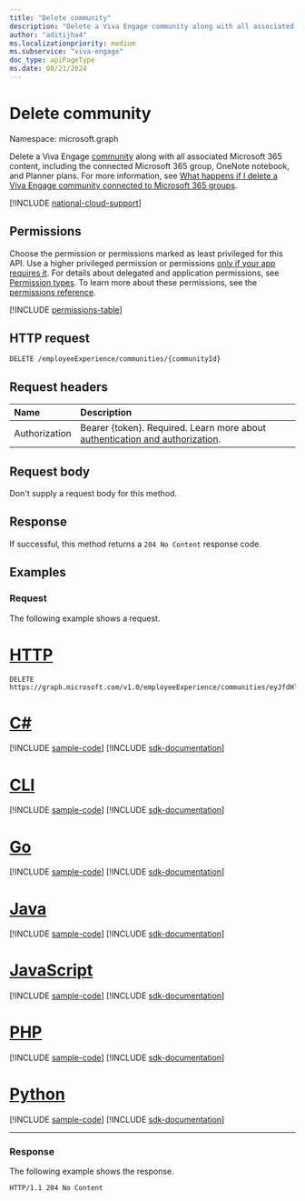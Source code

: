 ```yaml
---
title: "Delete community"
description: "Delete a Viva Engage community along with all associated Microsoft 365 content, including the connected Microsoft 365 group, OneNote notebook, and Planner plans."
author: "aditijha4"
ms.localizationpriority: medium
ms.subservice: "viva-engage"
doc_type: apiPageType
ms.date: 08/21/2024
---
```


# Delete community

Namespace: microsoft.graph

Delete a Viva Engage [community](../resources/community.md) along with all associated Microsoft 365 content, including the connected Microsoft 365 group, OneNote notebook, and Planner plans. For more information, see [What happens if I delete a Viva Engage community connected to Microsoft 365 groups](/viva/engage/engage-microsoft-365-groups#q-what-happens-if-i-delete-a-viva-engage-community-connected-to-microsoft-365-groups).

[!INCLUDE [national-cloud-support](../../includes/global-only.md)]

## Permissions

Choose the permission or permissions marked as least privileged for this API. Use a higher privileged permission or permissions [only if your app requires it](/graph/permissions-overview#best-practices-for-using-microsoft-graph-permissions). For details about delegated and application permissions, see [Permission types](/graph/permissions-overview#permission-types). To learn more about these permissions, see the [permissions reference](/graph/permissions-reference).

<!-- { "blockType": "permissions", "name": "community_delete" } -->
[!INCLUDE [permissions-table](../includes/permissions/community-delete-permissions.md)]

## HTTP request

<!-- {
  "blockType": "ignored"
}
-->
``` http
DELETE /employeeExperience/communities/{communityId}
```

## Request headers

|Name|Description|
|:---|:---|
|Authorization|Bearer {token}. Required. Learn more about [authentication and authorization](/graph/auth/auth-concepts).|

## Request body

Don't supply a request body for this method.

## Response

If successful, this method returns a `204 No Content` response code.

## Examples

### Request

The following example shows a request.

# [HTTP](#tab/http)
<!-- {
  "blockType": "request",
  "name": "delete_community",
  "sampleKeys": ["eyJfdHlwZSI6Ikdyb3VwIiwiaWQiOiI4MzIxMjc1In0"]
}
-->
``` http
DELETE https://graph.microsoft.com/v1.0/employeeExperience/communities/eyJfdHlwZSI6Ikdyb3VwIiwiaWQiOiI4MzIxMjc1In0
```

# [C#](#tab/csharp)
[!INCLUDE [sample-code](../includes/snippets/csharp/delete-community-csharp-snippets.md)]
[!INCLUDE [sdk-documentation](../includes/snippets/snippets-sdk-documentation-link.md)]

# [CLI](#tab/cli)
[!INCLUDE [sample-code](../includes/snippets/cli/delete-community-cli-snippets.md)]
[!INCLUDE [sdk-documentation](../includes/snippets/snippets-sdk-documentation-link.md)]

# [Go](#tab/go)
[!INCLUDE [sample-code](../includes/snippets/go/delete-community-go-snippets.md)]
[!INCLUDE [sdk-documentation](../includes/snippets/snippets-sdk-documentation-link.md)]

# [Java](#tab/java)
[!INCLUDE [sample-code](../includes/snippets/java/delete-community-java-snippets.md)]
[!INCLUDE [sdk-documentation](../includes/snippets/snippets-sdk-documentation-link.md)]

# [JavaScript](#tab/javascript)
[!INCLUDE [sample-code](../includes/snippets/javascript/delete-community-javascript-snippets.md)]
[!INCLUDE [sdk-documentation](../includes/snippets/snippets-sdk-documentation-link.md)]

# [PHP](#tab/php)
[!INCLUDE [sample-code](../includes/snippets/php/delete-community-php-snippets.md)]
[!INCLUDE [sdk-documentation](../includes/snippets/snippets-sdk-documentation-link.md)]

# [Python](#tab/python)
[!INCLUDE [sample-code](../includes/snippets/python/delete-community-python-snippets.md)]
[!INCLUDE [sdk-documentation](../includes/snippets/snippets-sdk-documentation-link.md)]

---

### Response

The following example shows the response.

<!-- {
  "blockType": "response",
  "truncated": true
}
-->
``` http
HTTP/1.1 204 No Content
```

